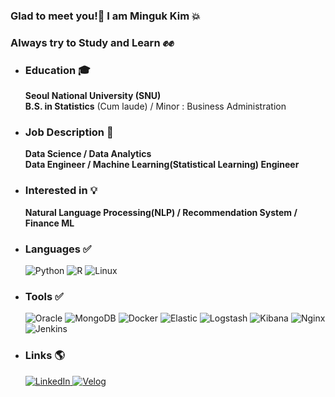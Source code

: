### Glad to meet you!👏 I am Minguk Kim 💥
### Always try to Study and Learn ✊✊

* ### Education 🎓
  **Seoul National University (SNU)**  
  **B.S. in Statistics** (Cum laude) / Minor :  Business Administration

* ### Job Description 🏢
  **Data Science / Data Analytics**  
  **Data Engineer / Machine Learning(Statistical Learning) Engineer**

* ### Interested in 💡
  **Natural Language Processing(NLP) / Recommendation System / Finance ML**

* ### Languages ✅
  <img alt="Python" src ="https://img.shields.io/badge/Python-3776AB.svg?&style=for-the-badge&logo=Python&logoColor=white"/>
  <img alt="R" src ="https://img.shields.io/badge/R-276DC3.svg?&style=for-the-badge&logo=R&logoColor=white"/>
  <img alt="Linux" src ="https://img.shields.io/badge/Linux-FCC624.svg?&style=for-the-badge&logo=Linux&logoColor=white"/>

* ### Tools ✅
  <img alt="Oracle" src ="https://img.shields.io/badge/Oracle-F80000.svg?&style=for-the-badge&logo=Oracle&logoColor=white"/>
  <img alt="MongoDB" src ="https://img.shields.io/badge/MongoDB-47A248.svg?&style=for-the-badge&logo=MongoDB&logoColor=white"/>
  <img alt="Docker" src ="https://img.shields.io/badge/Docker-2496ED.svg?&style=for-the-badge&logo=Docker&logoColor=white"/>
  <img alt="Elastic" src ="https://img.shields.io/badge/Elastic-005571.svg?&style=for-the-badge&logo=Elastic&logoColor=white"/>
  <img alt="Logstash" src ="https://img.shields.io/badge/Logstash-005571.svg?&style=for-the-badge&logo=Logstash&logoColor=white"/>
  <img alt="Kibana" src ="https://img.shields.io/badge/Kibana-005571.svg?&style=for-the-badge&logo=Kibana&logoColor=white"/>
  <img alt="Nginx" src ="https://img.shields.io/badge/Nginx-009639.svg?&style=for-the-badge&logo=Nginx&logoColor=white"/>
  <img alt="Jenkins" src ="https://img.shields.io/badge/Jenkins-#D24939.svg?&style=for-the-badge&logo=Jenkins&logoColor=white"/> 
    
* ### Links 🌎
  <a href="https://www.linkedin.com/in/mingukkim-data/" target="_blank"><img alt="LinkedIn" src ="https://img.shields.io/badge/LinkedIn-0A66C2.svg?&style=for-the-badge&logo=LinkedIn&logoColor=white"/>
  <a href="https://velog.io/@mingqook" target="_blank"><img alt="Velog" src ="https://img.shields.io/badge/Velog-20c997.svg?&style=for-the-badge&logo=Vimeo&logoColor=white"/>
  

<!--
**mingqook/mingqook** is a ✨ _special_ ✨ repository because its `README.md` (this file) appears on your GitHub profile.

Here are some ideas to get you started:

- 🔭 I’m currently working on ...
- 🌱 I’m currently learning ...
- 👯 I’m looking to collaborate on ...
- 🤔 I’m looking for help with ...
- 💬 Ask me about ...
- 📫 How to reach me: ...
- 😄 Pronouns: ...
- ⚡ Fun fact: ...
-->
